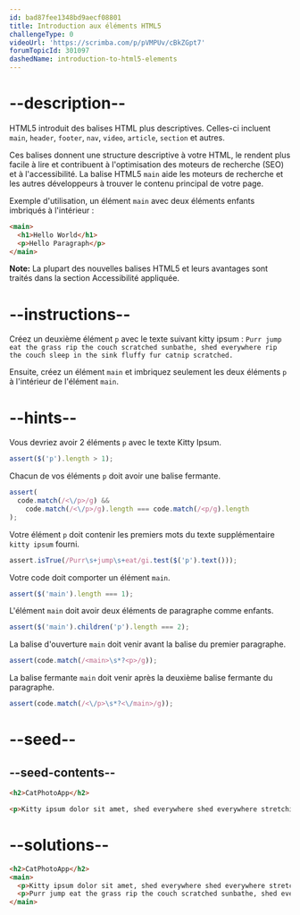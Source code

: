 ```yaml
---
id: bad87fee1348bd9aecf08801
title: Introduction aux éléments HTML5
challengeType: 0
videoUrl: 'https://scrimba.com/p/pVMPUv/cBkZGpt7'
forumTopicId: 301097
dashedName: introduction-to-html5-elements
---
```


# --description--

HTML5 introduit des balises HTML plus descriptives. Celles-ci incluent `main`, `header`, `footer`, `nav`, `video`, `article`, `section` et autres.

Ces balises donnent une structure descriptive à votre HTML, le rendent plus facile à lire et contribuent à l'optimisation des moteurs de recherche (SEO) et à l'accessibilité. La balise HTML5 `main` aide les moteurs de recherche et les autres développeurs à trouver le contenu principal de votre page.

Exemple d'utilisation, un élément `main` avec deux éléments enfants imbriqués à l'intérieur :

```html
<main> 
  <h1>Hello World</h1>
  <p>Hello Paragraph</p>
</main>
```

**Note:** La plupart des nouvelles balises HTML5 et leurs avantages sont traités dans la section Accessibilité appliquée.

# --instructions--

Créez un deuxième élément `p` avec le texte suivant kitty ipsum : `Purr jump eat the grass rip the couch scratched sunbathe, shed everywhere rip the couch sleep in the sink fluffy fur catnip scratched.`

Ensuite, créez un élément `main` et imbriquez seulement les deux éléments `p` à l'intérieur de l'élément `main`.

# --hints--

Vous devriez avoir 2 éléments `p` avec le texte Kitty Ipsum.

```js
assert($('p').length > 1);
```

Chacun de vos éléments `p` doit avoir une balise fermante.

```js
assert(
  code.match(/<\/p>/g) &&
    code.match(/<\/p>/g).length === code.match(/<p/g).length
);
```

Votre élément `p` doit contenir les premiers mots du texte supplémentaire `kitty ipsum` fourni.

```js
assert.isTrue(/Purr\s+jump\s+eat/gi.test($('p').text()));
```

Votre code doit comporter un élément `main`.

```js
assert($('main').length === 1);
```

L'élément `main` doit avoir deux éléments de paragraphe comme enfants.

```js
assert($('main').children('p').length === 2);
```

La balise d'ouverture `main` doit venir avant la balise du premier paragraphe.

```js
assert(code.match(/<main>\s*?<p>/g));
```

La balise fermante `main` doit venir après la deuxième balise fermante du paragraphe.

```js
assert(code.match(/<\/p>\s*?<\/main>/g));
```

# --seed--

## --seed-contents--

```html
<h2>CatPhotoApp</h2>

<p>Kitty ipsum dolor sit amet, shed everywhere shed everywhere stretching attack your ankles chase the red dot, hairball run catnip eat the grass sniff.</p>
```

# --solutions--

```html
<h2>CatPhotoApp</h2>
<main>
  <p>Kitty ipsum dolor sit amet, shed everywhere shed everywhere stretching attack your ankles chase the red dot, hairball run catnip eat the grass sniff.</p>
  <p>Purr jump eat the grass rip the couch scratched sunbathe, shed everywhere rip the couch sleep in the sink fluffy fur catnip scratched.</p>
</main>
```
